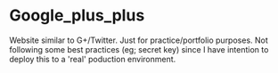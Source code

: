 # Google_plus_plus
Website similar to G+/Twitter. Just for practice/portfolio purposes. Not following some best practices (eg; secret key) since I have intention to deploy this to a 'real' poduction environment.
